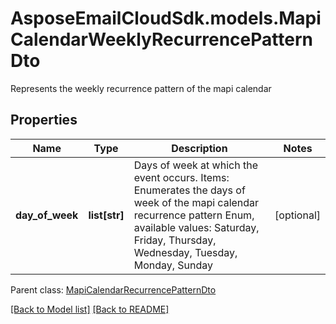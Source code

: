# AsposeEmailCloudSdk.models.MapiCalendarWeeklyRecurrencePatternDto

Represents the weekly recurrence pattern of the mapi calendar             

## Properties
Name | Type | Description | Notes
------------ | ------------- | ------------- | -------------
**day_of_week** |**list[str]** |Days of week at which the event occurs.              Items: Enumerates the days of week of the mapi calendar recurrence pattern Enum, available values: Saturday, Friday, Thursday, Wednesday, Tuesday, Monday, Sunday |[optional] 

Parent class: [MapiCalendarRecurrencePatternDto](MapiCalendarRecurrencePatternDto.md)



[[Back to Model list]](Models.md) [[Back to README]](README.md)

